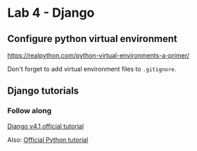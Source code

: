 # Lab 4 - Django

## Configure python virtual environment 

https://realpython.com/python-virtual-environments-a-primer/

Don't forget to add virtual environment files to ` .gitignore `.

## Django tutorials

### Follow along

[Django v4.1 official tutorial](https://docs.djangoproject.com/en/4.2/intro/tutorial01/)

Also: [Official Python tutorial](https://docs.python.org/3/tutorial/index.html)

